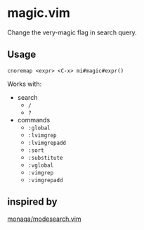 # magic.vim

Change the very-magic flag in search query.

## Usage

```vim
cnoremap <expr> <C-x> mi#magic#expr()
```

Works with:

- search
  - `/`
  - `?`
- commands
  - `:global`
  - `:lvimgrep`
  - `:lvimgrepadd`
  - `:sort`
  - `:substitute`
  - `:vglobal`
  - `:vimgrep`
  - `:vimgrepadd`

## inspired by

[monaqa/modesearch.vim](https://github.com/monaqa/modesearch.vim)
